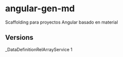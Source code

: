 # angular-gen-md
Scaffolding para proyectos Angular basado en material

## Versions

_DataDefinitionRelArrayService 1